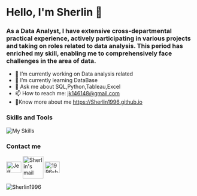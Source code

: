 
# Hello, I'm Sherlin 👋

### As a Data Analyst, I have extensive cross-departmental practical experience, actively participating in various projects and taking on roles related to data analysis. This period has enriched my skill, enabling me to comprehensively face challenges in the area of data.

- 🔭 I’m currently working on Data analysis related
- 🌱 I’m currently learning DataBase
- 💬 Ask me about SQL,Python,Tableau,Excel
- 📫 How to reach me: jk146148@gmail.com
- :link:Know more about me https://Sherlin1996.github.io

### Skills and Tools
![My Skills](https://skillicons.dev/icons?i=py,matlab,flask,mysql,mongodb,aws,gcp,azure,arduino,git,linux,postman)

### Contact me
<p align="left">
<a href="www.linkedin.com/in/sherlinhsu1996" target="_blank"><img align="center" src="https://raw.githubusercontent.com/rahuldkjain/github-profile-readme-generator/master/src/images/icons/Social/linked-in-alt.svg" alt="Jeff Hsu" height="30" width="40" /></a>  
<a href="mailto:146148@gmail.com" target="_blank"><img align="center" src="https://www.vectorlogo.zone/logos/gmail/gmail-ar21.svg" alt="Sherlin's mail" height="60" width="55" /></a>     
<a href="https://www.instagram.com/1996sherlin" target="_blank"><img align="center" src="https://raw.githubusercontent.com/rahuldkjain/github-profile-readme-generator/master/src/images/icons/Social/instagram.svg" alt="1996sherlin" height="30" width="40" /></a>
<p align="left"> <img src="https://komarev.com/ghpvc/?username=Sherlin1996&base=500&color=0e75b6&style=flat" alt="Sherlin1996" /></p>
</p>
